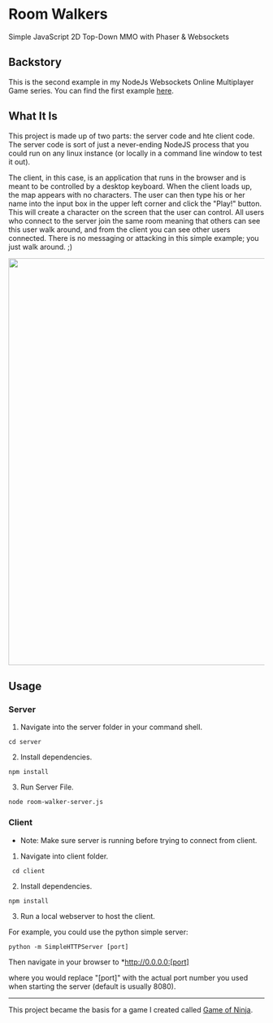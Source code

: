 # Room Walkers
Simple JavaScript 2D Top-Down MMO with Phaser &amp; Websockets

## Backstory
This is the second example in my NodeJs Websockets Online Multiplayer Game series. You can find the first example [here](https://github.com/JimTheMan/Number-Guessing-Node-Command-Line-MMOG).

## What It Is
This project is made up of two parts: the server code and hte client code. The server code is sort of just a never-ending NodeJS process that you could run on any linux instance (or locally in a command line window to test it out).

The client, in this case, is an application that runs in the browser and is meant to be controlled by a desktop keyboard. When the client loads up, the map appears with no characters. The user can then type his or her name into the input box in the upper left corner and click the "Play!" button. This will create a character on the screen that the user can control. All users who connect to the server join the same room meaning that others can see this user walk around, and from the client you can see other users connected. There is no messaging or attacking in this simple example; you just walk around. ;)

<img src="./Room-Walkers-Demo.gif" width="800px"/>

## Usage

### Server

1) Navigate into the server folder in your command shell.

`cd server`

2) Install dependencies.

`npm install`

3) Run Server File.

`node room-walker-server.js`

### Client
* Note: Make sure server is running before trying to connect from client.

1) Navigate into client folder.

` cd client`

2) Install dependencies.

`npm install`

3) Run a local webserver to host the client.

For example, you could use the python simple server:

`python -m SimpleHTTPServer [port]`

Then navigate in your browser to *http://0.0.0.0:[port]

where you would replace "[port]" with the actual port number you used when starting the server (default is usually 8080). 

---

This project became the basis for a game I created called [Game of Ninja](https://gameof.ninja).
